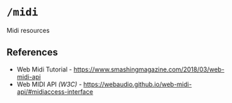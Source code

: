 # `/midi`

Midi resources

## References

  - Web Midi Tutorial - https://www.smashingmagazine.com/2018/03/web-midi-api
  - Web MIDI API _(W3C)_ - https://webaudio.github.io/web-midi-api/#midiaccess-interface
